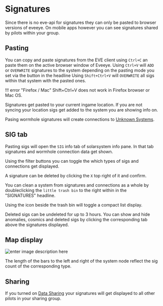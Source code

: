 # Signatures
Since there is no eve-api for signatures they can only be pasted to browser versions of eveeye. On mobile apps however you can see signatures shared by pilots within your group.

## Pasting
You can copy and paste signatures from the EVE client using `Ctrl+C` an paste them on the active browser window of Eveeye.
Using `Ctrl+V` will `ADD` or `OVERWRITE` signatures to the system depending on the pasting mode you set via the button in the headline
Using `Shift+Ctrl+V` will `OVERWRITE` all sigs within that system with the pasted ones.

!!! error "Firefox / Mac"
    Shift+Ctrl+V does not work in Firefox browser or Mac OS.
    
Signatures get pasted to your current ingame location.
If you are not syncing your location sigs get added to the system you are showing info on. 

Pasing wormhole signatures will create connections to [Unknown Systems](https://eveeye.readthedocs.io/en/latest/map/chain-mapping/).

## SIG tab
Pasting sigs will open the `SIG` info tab of solarsystem info pane. In that tab signatures and wormhole connection data get shown. 

Using the filter buttons you can toggle the which types of sigs and connections get displayed.
               
A signature can be deleted by clicking the `X` top right of it and confirm.

You can clean a system from signatures and connections as a whole by doubleclicking the `little trash bin` to the right within in the "SIGNATURES" headline.

Using the icon beside the trash bin will toggle a compact list display.

Deleted sigs can be undeleted for up to 3 hours.
You can show and hide anomalies, cosmics and deleted sigs by clicking the corresponding tab above the signatures displayed.                

## Map display
![enter image description here](https://raw.githubusercontent.com/Risingson/eedocs/master/docs/images/shapes/shapes_09.png)               
               
The length of the bars to the left and right of the system node reflect the sig count of the corresponding type.

## Sharing
If you turned on [Data Sharing](https://eedocs.readthedocs.io/en/latest/sharing/cloud/) your signatures will get displayed to all other pilots in your sharing group.


<!--stackedit_data:
eyJoaXN0b3J5IjpbMTg0NjUzMDEzNywxMjUxNzAzOTE1LC0xMj
A2MzkzNzAyLDExMjIwNTk5NTAsMjAxODAxNTY3OSwtMTMxNzE1
MjY2NSw3ODMyNTM0NDYsMzMxNjczOTQyLC00ODI0NjA1NjYsLT
Q1MDU1NjE0LDM4ODE4MTQ3MiwtMTQ1OTE0NDYyMF19
-->